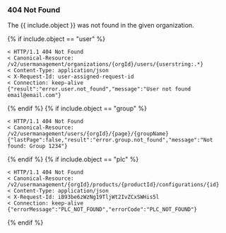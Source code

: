 ### <a name="{{ include.anchor }}" class="api-ref-subtitle">404 Not Found</a>
The {{ include.object }} was not found in the given organization.

{% if include.object == "user" %}
```
< HTTP/1.1 404 Not Found
< Canonical-Resource: /v2/usermanagement/organizations/{orgId}/users/{userstring:.*}
< Content-Type: application/json
< X-Request-Id: user-assigned-request-id
< Connection: keep-alive
{"result":"error.user.not_found","message":"User not found email@email.com"}
```
{% endif %}
{% if include.object == "group" %}
```
< HTTP/1.1 404 Not Found
< Canonical-Resource: /v2/usermanagement/users/{orgId}/{page}/{groupName}
{"lastPage":false,"result":"error.group.not_found","message":"Not found: Group 1234"}
```
{% endif %}
{% if include.object == "plc" %}
```
< HTTP/1.1 404 Not Found
< Canonical-Resource: /v2/usermanagement/{orgId}/products/{productId}/configurations/{id}
< Content-Type: application/json
< X-Request-Id: iB93be6zWzNg19TljWt2IvZCxSWHis5l
< Connection: keep-alive
{"errorMessage":"PLC_NOT_FOUND","errorCode":"PLC_NOT_FOUND"}
```
{% endif %}